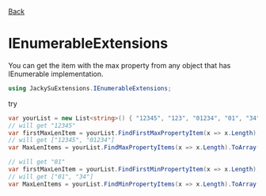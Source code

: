 [Back](https://github.com/twjackysu/JackySuExtensions/blob/master/README.md)

# IEnumerableExtensions

You can get the item with the max property from any object that has IEnumerable implementation.
```csharp
using JackySuExtensions.IEnumerableExtensions;
```

try
```csharp
var yourList = new List<string>() { "12345", "123", "01234", "01", "34" };
// will get "12345"
var firstMaxLenItem = yourList.FindFirstMaxPropertyItem(x => x.Length);
// will get ["12345", "01234"]
var MaxLenItems = yourList.FindMaxPropertyItems(x => x.Length).ToArray();

// will get "01"
var firstMaxLenItem = yourList.FindFirstMinPropertyItem(x => x.Length);
// will get ["01", "34"]
var MaxLenItems = yourList.FindMinPropertyItems(x => x.Length).ToArray();
```
